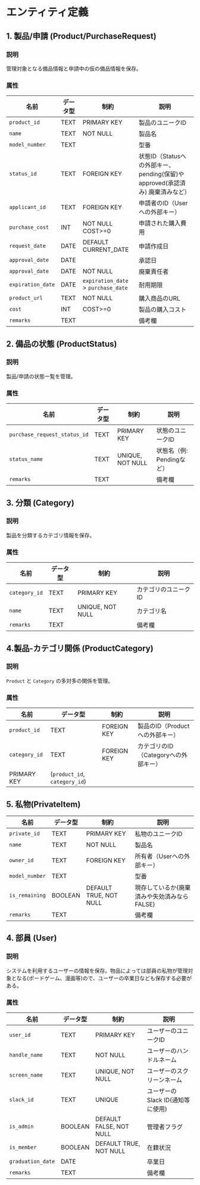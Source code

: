 # エンティティ定義

## 1. 製品/申請 (Product/PurchaseRequest)
### 説明
管理対象となる備品情報と申請中の仮の備品情報を保存。

### 属性
| 名前              | データ型 | 制約                                 | 説明                                                                         |
| ----------------- | -------- | ------------------------------------ | ---------------------------------------------------------------------------- |
| `product_id`      | TEXT     | PRIMARY KEY                          | 製品のユニークID                                                             |
| `name`            | TEXT     | NOT NULL                             | 製品名                                                                       |
| `model_number`    | TEXT     |                                      | 型番                                                                         |
| `status_id`       | TEXT     | FOREIGN KEY                          | 状態ID（Statusへの外部キー、pending(保留)やapproved(承認済み) 廃棄済みなど） |
| `applicant_id`    | TEXT     | FOREIGN KEY                          | 申請者のID（Userへの外部キー）                                               |
| `purchase_cost`   | INT      | NOT NULL COST>=0                     | 申請された購入費用                                                           |
| `request_date`    | DATE     | DEFAULT CURRENT_DATE                 | 申請作成日                                                                   |
| `approval_date`   | DATE     |                                      | 承認日                                                                       |
| `approval_date`   | DATE     | NOT NULL                             | 廃棄責任者                                                                   |
| `expiration_date` | DATE     | `expiration_date` >  `purchase_date` | 耐用期限                                                                     |
| `product_url`     | TEXT     | NOT NULL                             | 購入商品のURL                                                                |
| `cost`            | INT      | COST>=0                              | 製品の購入コスト                                                             |
| `remarks`         | TEXT     |                                      | 備考欄                                                                       |


## 2. 備品の状態 (ProductStatus)
### 説明
製品/申請の状態一覧を管理。

### 属性
| 名前                         | データ型 | 制約             | 説明                      |
| ---------------------------- | -------- | ---------------- | ------------------------- |
| `purchase_request_status_id` | TEXT     | PRIMARY KEY      | 状態のユニークID          |
| `status_name`                | TEXT     | UNIQUE, NOT NULL | 状態名（例: Pendingなど） |
| `remarks`                    | TEXT     |                  | 備考欄                    |


## 3. 分類 (Category)
### 説明
製品を分類するカテゴリ情報を保存。

### 属性
| 名前          | データ型 | 制約             | 説明                 |
| ------------- | -------- | ---------------- | -------------------- |
| `category_id` | TEXT     | PRIMARY KEY      | カテゴリのユニークID |
| `name`        | TEXT     | UNIQUE, NOT NULL | カテゴリ名           |
| `remarks`     | TEXT     |                  | 備考欄               |


## 4.製品-カテゴリ関係 (ProductCategory)
### 説明
`Product` と `Category` の多対多の関係を管理。

### 属性
| 名前          | データ型                      | 制約        | 説明                                 |
| ------------- | ----------------------------- | ----------- | ------------------------------------ |
| `product_id`  | TEXT                          | FOREIGN KEY | 製品のID（Productへの外部キー）      |
| `category_id` | TEXT                          | FOREIGN KEY | カテゴリのID（Categoryへの外部キー） |
| PRIMARY KEY   | (`product_id`, `category_id`) |             |


## 5. 私物(PrivateItem)
| 名前           | データ型 | 制約                   | 説明                                        |
| -------------- | -------- | ---------------------- | ------------------------------------------- |
| `private_id`   | TEXT     | PRIMARY KEY            | 私物のユニークID                            |
| `name`         | TEXT     | NOT NULL               | 製品名                                      |
| `owner_id`     | TEXT     | FOREIGN KEY            | 所有者（Userへの外部キー）                  |
| `model_number` | TEXT     |                        | 型番                                        |
| `is_remaining` | BOOLEAN  | DEFAULT TRUE, NOT NULL | 現存しているか(廃棄済みや失効済みならFALSE) |
| `remarks`      | TEXT     |                        | 備考欄                                      |


## 4. 部員 (User)
### 説明
システムを利用するユーザーの情報を保存。物品によっては部員の私物が管理対象となる(ボードゲーム、漫画等)ので、ユーザーの卒業日なども保存する必要がある。

### 属性
| 名前              | データ型 | 制約                    | 説明                             |
| ----------------- | -------- | ----------------------- | -------------------------------- |
| `user_id`         | TEXT     | PRIMARY KEY             | ユーザーのユニークID             |
| `handle_name`     | TEXT     | NOT NULL                | ユーザーのハンドルネーム         |
| `screen_name`     | TEXT     | UNIQUE, NOT NULL        | ユーザーのスクリーンネーム       |
| `slack_id`        | TEXT     | UNIQUE                  | ユーザーのSlack ID(通知等に使用) |
| `is_admin`        | BOOLEAN  | DEFAULT FALSE, NOT NULL | 管理者フラグ                     |
| `is_member`       | BOOLEAN  | DEFAULT TRUE, NOT NULL  | 在籍状況                         |
| `graduation_date` | DATE     |                         | 卒業日                           |
| `remarks`         | TEXT     |                         | 備考欄                           |
